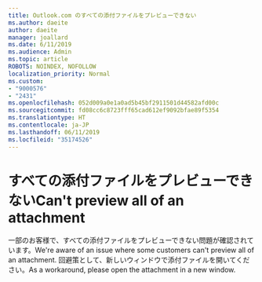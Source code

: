 ```yaml
---
title: Outlook.com のすべての添付ファイルをプレビューできない
ms.author: daeite
author: daeite
manager: joallard
ms.date: 6/11/2019
ms.audience: Admin
ms.topic: article
ROBOTS: NOINDEX, NOFOLLOW
localization_priority: Normal
ms.custom:
- "9000576"
- "2431"
ms.openlocfilehash: 052d009a0e1a0ad5b45bf2911501d44582afd00c
ms.sourcegitcommit: fd08cc6c8723fff65cad612ef9092bfae89f5354
ms.translationtype: HT
ms.contentlocale: ja-JP
ms.lasthandoff: 06/11/2019
ms.locfileid: "35174526"
---
```

# <a name="cant-preview-all-of-an-attachment"></a><span data-ttu-id="55578-102">すべての添付ファイルをプレビューできない</span><span class="sxs-lookup"><span data-stu-id="55578-102">Can't preview all of an attachment</span></span>

<span data-ttu-id="55578-103">一部のお客様で、すべての添付ファイルをプレビューできない問題が確認されています。</span><span class="sxs-lookup"><span data-stu-id="55578-103">We're aware of an issue where some customers can't preview all of an attachment.</span></span> <span data-ttu-id="55578-104">回避策として、新しいウィンドウで添付ファイルを開いてください。</span><span class="sxs-lookup"><span data-stu-id="55578-104">As a workaround, please open the attachment in a new window.</span></span>